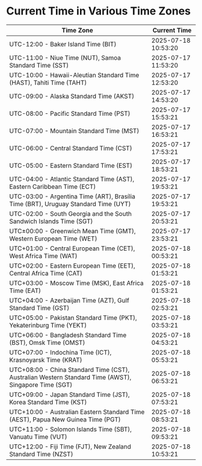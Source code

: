 # Current Time in Various Time Zones

| Time Zone | Current Time |
|-----------|--------------|
| UTC-12:00 - Baker Island Time (BIT) | 2025-07-18 10:53:20 |
| UTC-11:00 - Niue Time (NUT), Samoa Standard Time (SST) | 2025-07-17 11:53:20 |
| UTC-10:00 - Hawaii-Aleutian Standard Time (HAST), Tahiti Time (TAHT) | 2025-07-17 12:53:20 |
| UTC-09:00 - Alaska Standard Time (AKST) | 2025-07-17 14:53:20 |
| UTC-08:00 - Pacific Standard Time (PST) | 2025-07-17 15:53:21 |
| UTC-07:00 - Mountain Standard Time (MST) | 2025-07-17 16:53:21 |
| UTC-06:00 - Central Standard Time (CST) | 2025-07-17 17:53:21 |
| UTC-05:00 - Eastern Standard Time (EST) | 2025-07-17 18:53:21 |
| UTC-04:00 - Atlantic Standard Time (AST), Eastern Caribbean Time (ECT) | 2025-07-17 19:53:21 |
| UTC-03:00 - Argentina Time (ART), Brasília Time (BRT), Uruguay Standard Time (UYT) | 2025-07-17 19:53:21 |
| UTC-02:00 - South Georgia and the South Sandwich Islands Time (SGT) | 2025-07-17 20:53:21 |
| UTC±00:00 - Greenwich Mean Time (GMT), Western European Time (WET) | 2025-07-17 23:53:21 |
| UTC+01:00 - Central European Time (CET), West Africa Time (WAT) | 2025-07-18 00:53:21 |
| UTC+02:00 - Eastern European Time (EET), Central Africa Time (CAT) | 2025-07-18 01:53:21 |
| UTC+03:00 - Moscow Time (MSK), East Africa Time (EAT) | 2025-07-18 01:53:21 |
| UTC+04:00 - Azerbaijan Time (AZT), Gulf Standard Time (GST) | 2025-07-18 02:53:21 |
| UTC+05:00 - Pakistan Standard Time (PKT), Yekaterinburg Time (YEKT) | 2025-07-18 03:53:21 |
| UTC+06:00 - Bangladesh Standard Time (BST), Omsk Time (OMST) | 2025-07-18 04:53:21 |
| UTC+07:00 - Indochina Time (ICT), Krasnoyarsk Time (KRAT) | 2025-07-18 05:53:21 |
| UTC+08:00 - China Standard Time (CST), Australian Western Standard Time (AWST), Singapore Time (SGT) | 2025-07-18 06:53:21 |
| UTC+09:00 - Japan Standard Time (JST), Korea Standard Time (KST) | 2025-07-18 07:53:21 |
| UTC+10:00 - Australian Eastern Standard Time (AEST), Papua New Guinea Time (PGT) | 2025-07-18 08:53:21 |
| UTC+11:00 - Solomon Islands Time (SBT), Vanuatu Time (VUT) | 2025-07-18 09:53:21 |
| UTC+12:00 - Fiji Time (FJT), New Zealand Standard Time (NZST) | 2025-07-18 10:53:21 |
